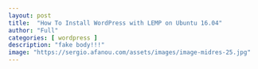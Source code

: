 ```yaml
---
layout: post
title:  "How To Install WordPress with LEMP on Ubuntu 16.04"
author: "Full"
categories: [ wordpress ]
description: "fake body!!!"
image: "https://sergio.afanou.com/assets/images/image-midres-25.jpg"
---
```



